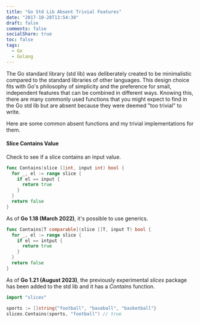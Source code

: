 ```yaml
---
title: "Go Std Lib Absent Trivial Features"
date: "2017-10-28T13:54:30"
draft: false
comments: false
socialShare: true
toc: false
tags:
  - Go
  - Golang
---
```


The Go standard library (std lib) was deliberately created to be minimalistic compared to the standard libraries of other languages. This design choice fits with Go's philosophy of simplicity and the preference for small, independent features that can be combined in different ways. Knowing this, there are many commonly used functions that you might expect to find in the Go std lib but are absent because they were deemed "too trivial" to write.

Here are some common absent functions and my trivial implementations for them.

#### Slice Contains Value

Check to see if a slice contains an input value.

```go
func Contains(slice []int, input int) bool {
  for _, el := range slice {
    if el == input {
      return true
    }
  }
  return false
}
```

As of **Go 1.18 (March 2022)**, it's possible to use generics.

```go
func Contains[T comparable](slice []T, input T) bool {
  for _, el := range slice {
    if el == intput {
      return true
    }
  }
  return false
}

```

As of **Go 1.21 (August 2023)**, the previously experimental *slices* package has been added to the std lib and it has a *Contains* function.

```go
import "slices"

sports := []string{"football", "baseball", "basketball"}
slices.Contains(sports, "football") // true
```

